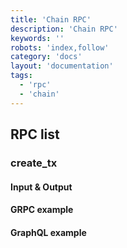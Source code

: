 ```yaml
---
title: 'Chain RPC'
description: 'Chain RPC'
keywords: ''
robots: 'index,follow'
category: 'docs'
layout: 'documentation'
tags:
  - 'rpc'
  - 'chain'
---
```


<!-- General description - purpose of chain rpc, problem it could solve -->

## RPC list

<!-- list rpc -->

### create_tx

<!-- what does it do -->

#### Input & Output

#### GRPC example

#### GraphQL example
